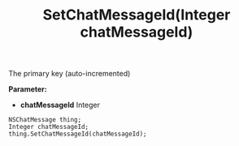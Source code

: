 ﻿---
uid: crmscript_ref_NSChatMessage_SetChatMessageId
title: SetChatMessageId(Integer chatMessageId)
intellisense: NSChatMessage.SetChatMessageId
keywords: NSChatMessage, GetChatMessageId
so.topic: reference
---

The primary key (auto-incremented)

**Parameter:** 
 - **chatMessageId** Integer

```crmscript
NSChatMessage thing;
Integer chatMessageId;
thing.SetChatMessageId(chatMessageId);
```

